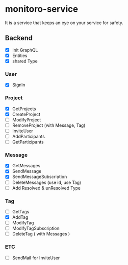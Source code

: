 # monitoro-service

It is a service that keeps an eye on your service for safety.

## Backend

- [x] Init GraphQL
- [x] Entities
- [x] shared Type

### User

- [x] SignIn

### Project

- [x] GetProjects
- [x] CreateProject
- [ ] ModifyProject
- [ ] RemoveProject (with Message, Tag)
- [ ] InviteUser
- [ ] AddParticipants
- [ ] GetParticipants

### Message

- [x] GetMessages
- [x] SendMessage
- [x] SendMessageSubscription
- [ ] DeleteMessages (use id, use Tag)
- [ ] Add Resolved & unResolved Type

### Tag

- [ ] GetTags
- [x] AddTag
- [ ] ModifyTag
- [ ] ModifyTagSubscription
- [ ] DeleteTag ( with Messages )

### ETC

- [ ] SendMail for InviteUser
